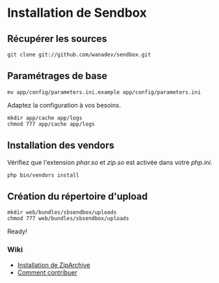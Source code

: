 Installation de Sendbox
=======================

Récupérer les sources
---------------------

    git clone git://github.com/wanadev/sendbox.git

Paramétrages de base
--------------------

    mv app/config/parameters.ini.example app/config/parameters.ini

Adaptez la configuration à vos besoins.

    mkdir app/cache app/logs
    chmod 777 app/cache app/logs

Installation des vendors
------------------------

Vérifiez que l'extension _phar.so_ et _zip.so_ est activée dans votre _php.ini_.

    php bin/vendors install

Création du répertoire d'upload
-------------------------------

    mkdir web/bundles/sbsendbox/uploads
    chmod 777 web/bundles/sbsendbox/uploads

Ready!

### Wiki ###

* [Installation de ZipArchive](https://github.com/wanadev/sendbox/wiki/Installation-de-ZipArchive)
* [Comment contribuer](https://github.com/wanadev/sendbox/wiki/Comment-contribuer)